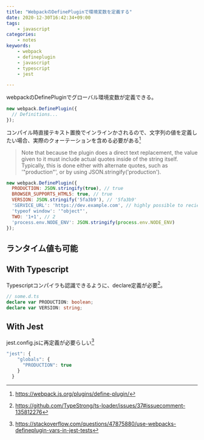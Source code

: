 ```yaml
---
title: "WebpackのDefinePluginで環境変数を定義する"
date: 2020-12-30T16:42:34+09:00
tags:
    - javascript
categories:
    - notes
keywords:
    - webpack
    - defineplugin
    - javascript
    - typescript
    - jest

---
```


webpackのDefinePluginでグローバル環境変数が定義できる。

```javascript
new webpack.DefinePlugin({
  // Definitions...
});
```

コンパイル時直接テキスト置換でインラインかされるので、文字列の値を定義したい場合、実際のクォーテーションを含める必要がある[^1]

>Note that because the plugin does a direct text replacement, the value given to it must include actual quotes inside of the string itself. Typically, this is done either with alternate quotes, such as '"production"', or by using JSON.stringify('production').

```javascript
new webpack.DefinePlugin({
  PRODUCTION: JSON.stringify(true), // true
  BROWSER_SUPPORTS_HTML5: true, // true
  VERSION: JSON.stringify('5fa3b9'), // '5fa3b9'
  'SERVICE_URL': 'https://dev.example.com', // highly possible to recieve a compile error
  'typeof window': '"object"',
  TWO: '1+1', // 2
  'process.env.NODE_ENV': JSON.stringify(process.env.NODE_ENV)
});
```


## ランタイム値も可能


## With Typescript

Typescriptコンパイラも認識できるように、declare定義が必要[^2]。

```typescript
// some.d.ts
declare var PRODUCTION: boolean;
declare var VERSION: string;
```

## With Jest

jest.config.jsに再定義が必要らしい[^3]

```javascript
"jest": {
    "globals": {
      "PRODUCTION": true
    }
  }
```

[^1]: https://webpack.js.org/plugins/define-plugin/

[^2]: https://github.com/TypeStrong/ts-loader/issues/37#issuecomment-135812276

[^3]: https://stackoverflow.com/questions/47875880/use-webpacks-defineplugin-vars-in-jest-tests